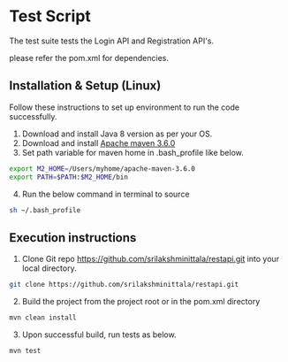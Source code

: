 # Test Script

The test suite tests the Login API and Registration API's.

please refer the pom.xml for dependencies.

## Installation & Setup (Linux)

Follow these instructions to set up environment to run the code successfully.

1. Download and install Java 8 version as per your OS.
2. Download and install [Apache maven 3.6.0](https://maven.apache.org/install.html)
3. Set path variable for maven home in .bash_profile like below.

```bash
export M2_HOME=/Users/myhome/apache-maven-3.6.0
export PATH=$PATH:$M2_HOME/bin
```

4. Run the below command in terminal to source

```bash
sh ~/.bash_profile
```

## Execution instructions 


1. Clone Git repo  https://github.com/srilakshminittala/restapi.git into your local directory.

```bash
git clone https://github.com/srilakshminittala/restapi.git
```
2. Build the project from the project root or in the pom.xml directory

```bash
mvn clean install 
```

3. Upon successful build, run tests as below.

```bash
mvn test
```



